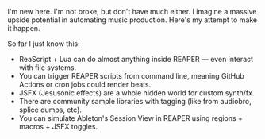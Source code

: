 I'm new here. I'm not broke, but don't have much either. I imagine a massive upside potential in automating music production. Here's my attempt to make it happen.

So far I just know this:

- ReaScript + Lua can do almost anything inside REAPER — even interact with file systems.
- You can trigger REAPER scripts from command line, meaning GitHub Actions or cron jobs could render beats.
- JSFX (Jesusonic effects) are a whole hidden world for custom synth/fx.
- There are community sample libraries with tagging (like from audiobro, splice dumps, etc).
- You can simulate Ableton's Session View in REAPER using regions + macros + JSFX toggles.



